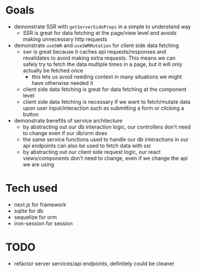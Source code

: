 # Goals
- demonstrate SSR with `getServerSideProps` in a simple to understand way
    - SSR is great for data fetching at the page/view level and avoids making unnecessary http requests
- demonstrate `useSWR` and `useSWRMutation` for client side data fetching
    - swr is great because it caches api requests/responses and revalidates to avoid making extra requests. This means we can safely try to fetch the data multiple times in a page, but it will only actually be fetched once
        - this lets us avoid needing context in many situations we might have otherwise needed it
    - client side data fetching is great for data fetching at the component level
    - client side data fetching is necessary if we want to fetch/mutate data upon user input/interaction such as submitting a form or clicking a button
- demonstrate benefits of service architecture
    - by abstracting out our db interaction logic, our controllers don't need to change even if our db/orm does
    - the same service functions used to handle our db interactions in our api endpoints can also be used to fetch data with ssr
    - by abstracting out our client side request logic, our react views/components don't need to change, even if we change the api we are using
# Tech used
- next.js for framework
- sqlite for db
- sequelize for orm
- iron-session for session
# TODO
- refactor server services/api endpoints, definitely could be cleaner

